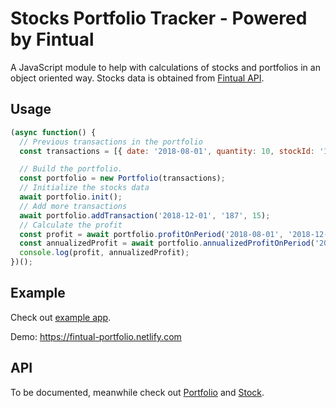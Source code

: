 # Stocks Portfolio Tracker - Powered by Fintual

A JavaScript module to help with calculations of stocks and portfolios in an object oriented way. Stocks data is obtained from [Fintual API](https://fintual.cl/api-docs).

## Usage

```js
(async function() {
  // Previous transactions in the portfolio
  const transactions = [{ date: '2018-08-01', quantity: 10, stockId: '187' }];

  // Build the portfolio.
  const portfolio = new Portfolio(transactions);
  // Initialize the stocks data
  await portfolio.init();
  // Add more transactions
  await portfolio.addTransaction('2018-12-01', '187', 15);
  // Calculate the profit
  const profit = await portfolio.profitOnPeriod('2018-08-01', '2018-12-01');
  const annualizedProfit = await portfolio.annualizedProfitOnPeriod('2018-08-01', '2018-12-01');
  console.log(profit, annualizedProfit);
})();
```

## Example
Check out [example app](/example_app).

Demo: https://fintual-portfolio.netlify.com

## API

To be documented, meanwhile check out [Portfolio](/src/Portfolio.js) and [Stock](/src/Stock.js).
